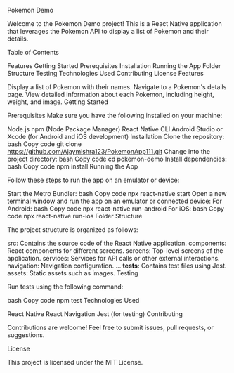 Pokemon Demo

Welcome to the Pokemon Demo project! This is a React Native application that leverages the Pokemon API to display a list of Pokemon and their details.

Table of Contents

Features
Getting Started
Prerequisites
Installation
Running the App
Folder Structure
Testing
Technologies Used
Contributing
License
Features

Display a list of Pokemon with their names.
Navigate to a Pokemon's details page.
View detailed information about each Pokemon, including height, weight, and image.
Getting Started

Prerequisites
Make sure you have the following installed on your machine:

Node.js
npm (Node Package Manager)
React Native CLI
Android Studio or Xcode (for Android and iOS development)
Installation
Clone the repository:
bash
Copy code
git clone https://github.com/Ajaymishra123/PokemonApp111.git
Change into the project directory:
bash
Copy code
cd pokemon-demo
Install dependencies:
bash
Copy code
npm install
Running the App

Follow these steps to run the app on an emulator or device:

Start the Metro Bundler:
bash
Copy code
npx react-native start
Open a new terminal window and run the app on an emulator or connected device:
For Android:
bash
Copy code
npx react-native run-android
For iOS:
bash
Copy code
npx react-native run-ios
Folder Structure

The project structure is organized as follows:

src: Contains the source code of the React Native application.
components: React components for different screens.
screens: Top-level screens of the application.
services: Services for API calls or other external interactions.
navigation: Navigation configuration.
...
__tests__: Contains test files using Jest.
assets: Static assets such as images.
Testing

Run tests using the following command:

bash
Copy code
npm test
Technologies Used

React Native
React Navigation
Jest (for testing)
Contributing

Contributions are welcome! Feel free to submit issues, pull requests, or suggestions.

License

This project is licensed under the MIT License.